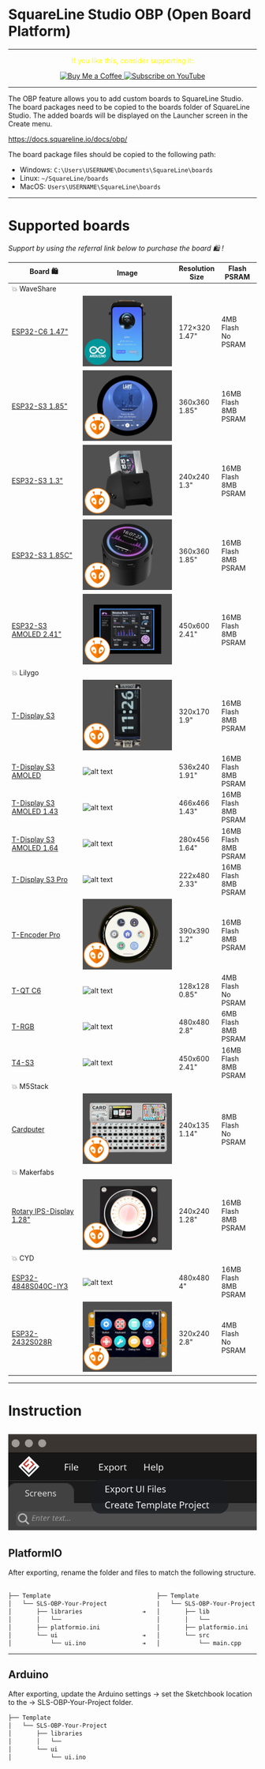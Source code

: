 
# SquareLine Studio OBP (Open Board Platform)


---
<p align="center">
  <span style="color: yellow;">If you like this, consider supporting it:</span>
</p>

<p align="center">
  <a href="https://www.buymeacoffee.com/nishad2m8" target="_blank">
    <img src="https://cdn.buymeacoffee.com/buttons/v2/default-yellow.png" alt="Buy Me a Coffee" style="height: 35px;">
  </a>
  <a href="https://www.youtube.com/channel/UCV_35rUyf4N5mHZXaxaFKiQ" target="_blank">
    <img src="https://img.shields.io/badge/Subscribe%20on%20YouTube-FF0000?style=flat&logo=youtube" alt="Subscribe on YouTube" style="height: 35px;">
  </a>
</p>

---
The OBP feature allows you to add custom boards to SquareLine Studio. The board packages need to be copied to the boards folder of SquareLine Studio. The added boards will be displayed on the Launcher screen in the Create menu.

https://docs.squareline.io/docs/obp/ 

The board package files should be copied to the following path:

- Windows: ```C:\Users\USERNAME\Documents\SquareLine\boards```
- Linux: ```~/SquareLine/boards```
- MacOS: ```Users\USERNAME\SquareLine\boards```

---

# Supported boards

_Support by using the referral link below to purchase the board 🛍️ !_

| Board 🛍️ | Image | Resolution </br> Size | Flash </br> PSRAM |
|-----------------|-----------------|-----------------|-----------------|
|💥 WaveShare |
|[ESP32-C6 1.47"](https://s.click.aliexpress.com/e/_okYMjVj)|![alt text](WaveShare/esp32-c6-1.47/esp32-c6-1.47.png) | 172×320 </br> 1.47"| 4MB Flash </br> No PSRAM|
|[ESP32-S3 1.85"]( https://www.waveshare.com/esp32-s3-touch-lcd-1.85.htm?&aff_id=104576)| ![alt text](WaveShare/esp32-s3-1.85/esp32-s3-1.85.png) | 360x360 </br> 1.85" | 16MB Flash </br> 8MB PSRAM |
|[ESP32-S3 1.3"](https://www.waveshare.com/esp32-s3-lcd-1.3.htm?&aff_id=104576)|![alt text](WaveShare/esp32-s3-1.3/esp32-s3-1.3.png) |240x240 </br> 1.3" | 16MB Flash </br> 8MB PSRAM |
|[ESP32-S3 1.85C"](https://s.click.aliexpress.com/e/_on41Aqd)|![alt text](WaveShare/esp32-s3-1.85C/esp32-s3-1.85C.png) | 360x360 </br> 1.85"| 16MB Flash </br> 8MB PSRAM |
|[ESP32-S3 AMOLED 2.41"](https://s.click.aliexpress.com/e/_on41Aqd)|![alt text](WaveShare/esp32-s3-2.41/esp32-s3-2.41.png)| 450x600 </br> 2.41" | 16MB Flash </br> 8MB PSRAM |
|💥 Lilygo|
| [T-Display S3](https://s.click.aliexpress.com/e/_EyapYZJ)  | ![alt text](Lilygo/t-display-s3/t-display-s3.png) | 320x170 </br> 1.9"  | 16MB Flash </br> 8MB PSRAM |
| [T-Display S3 AMOLED](https://s.click.aliexpress.com/e/_EJvcv3n)  | ![alt text](Lilygo/t-display-s3-amoled/t-display-s3-amoled.png) | 536x240 </br> 1.91" | 16MB Flash </br> 8MB PSRAM  |
| [T-Display S3 AMOLED 1.43](https://s.click.aliexpress.com/e/_oo8DcLv)  |![alt text](Lilygo/t-display-s3-amoled-1.43/t-display-s3-amoled-1.43.png) | 466x466 </br> 1.43" | 16MB Flash </br> 8MB PSRAM |
| [T-Display S3 AMOLED 1.64](https://s.click.aliexpress.com/e/_oFH1351)  | ![alt text](Lilygo/t-display-s3-amoled-1.64/t-display-s3-amoled-1.64.png) | 280x456 </br> 1.64"  | 16MB Flash </br> 8MB PSRAM |
| [T-Display S3 Pro](https://s.click.aliexpress.com/e/_onH08Ub)  | ![alt text](Lilygo/t-display-s3-pro/t-display-s3-pro.png) | 222x480 </br> 2.33"  | 16MB Flash </br> 8MB PSRAM |
| [T-Encoder Pro](https://s.click.aliexpress.com/e/_mOAGaVW)  | ![alt text](Lilygo/t-encoder-pro/t-encoder-pro.png) | 390x390 </br> 1.2"  | 16MB Flash </br> 8MB PSRAM |
| [T-QT C6](https://s.click.aliexpress.com/e/_DEoEopt)  | ![alt text](Lilygo/t-qt-c6/t-qt-c6.png) | 128x128 </br> 0.85"  | 4MB Flash </br> No PSRAM |
| [T-RGB](https://s.click.aliexpress.com/e/_oDt7iPZ)  | ![alt text](Lilygo/t-rgb/t-rgb.png) | 480x480 </br> 2.8" | 6MB Flash </br> 8MB PSRAM |
| [T4-S3](https://s.click.aliexpress.com/e/_EwYC7m9)  | ![alt text](Lilygo/t4-s3/t4-s3.png) | 450x600 </br> 2.41"  | 16MB Flash </br> 8MB PSRAM |
|💥 M5Stack |
|[Cardputer](https://s.click.aliexpress.com/e/_DnK2GNR)|![alt text](M5Stack/Cardputer_v1.0.0/cardputer.png) | 240x135 </br> 1.14" | 8MB Flash </br> No PSRAM |
|💥 Makerfabs |
|[Rotary IPS-Display 1.28"](https://www.makerfabs.com/matouch-esp32-s3-rotaryips-display1-28-gc9a01.html)| ![alt text](<Makerfabs/MaTouch Rotary 1.28/MaTouch Rotary 1.28.png>) | 240x240 </br> 1.28" | 16MB Flash </br> 8MB PSRAM |
|💥 CYD|
|[ESP32-4848S040C-IY3](https://s.click.aliexpress.com/e/_EQ3RBgD)| ![alt text](<Display Panel CYD/4848S040C-IY3/4848S040C-IY3.png>) | 480x480 </br> 4" | 16MB Flash </br> 8MB PSRAM |
|[ESP32-2432S028R](https://s.click.aliexpress.com/e/_Ddtuvi1)| ![alt text](<Display Panel CYD/2432S028R/2432S028R.png>) | 320x240 </br> 2.8" | 4MB Flash </br> No PSRAM |


---

# Instruction

![alt text](00-Assets/SLS.png)
---

## PlatformIO

After exporting, rename the folder and files to match the following structure.


```

├── Template                              ├── Template
│   └── SLS-OBP-Your-Project              |   └── SLS-OBP-Your-Project
│       ├── libraries                 ➔   │       ├── lib
│       │   └──                           │       │   └── 
│       ├── platformio.ini                │       ├── platformio.ini
│       └── ui                        ➔   │       └── src
│           └── ui.ino                ➔   │           └── main.cpp
```
---

## Arduino
After exporting, update the Arduino settings → set the Sketchbook location to the →  SLS-OBP-Your-Project folder.

```plaintext
├── Template  
│   └── SLS-OBP-Your-Project   
│       ├── libraries             
│       │   └──                          
│       └── ui                        
│           └── ui.ino
```

